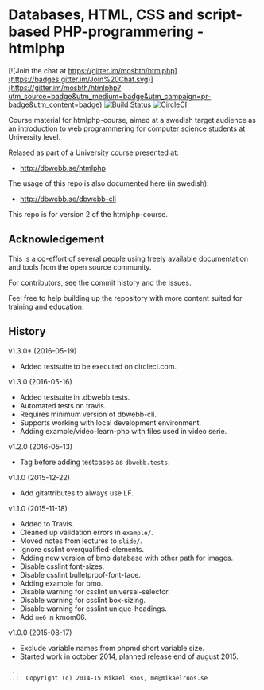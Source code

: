 Databases, HTML, CSS and script-based PHP-programmering - htmlphp
===================

[![Join the chat at https://gitter.im/mosbth/htmlphp](https://badges.gitter.im/Join%20Chat.svg)](https://gitter.im/mosbth/htmlphp?utm_source=badge&utm_medium=badge&utm_campaign=pr-badge&utm_content=badge)
[![Build Status](https://travis-ci.org/mosbth/htmlphp.svg?branch=master)](https://travis-ci.org/mosbth/htmlphp)
[![CircleCI](https://circleci.com/gh/dbwebb-se/htmlphp.svg?style=svg)](https://circleci.com/gh/dbwebb-se/htmlphp)

Course material for htmlphp-course, aimed at a swedish target audience as an introduction to web programmering for computer science students at University level. 

Relased as part of a University course presented at:

* http://dbwebb.se/htmlphp

The usage of this repo is also documented here (in swedish):

* http://dbwebb.se/dbwebb-cli

This repo is for version 2 of the htmlphp-course.



Acknowledgement
-------------------

This is a co-effort of several people using freely available documentation and tools from the open source community. 

For contributors, see the commit history and the issues.

Feel free to help building up the repository with more content suited for training and education.



History
-------------------

v1.3.0* (2016-05-19)

* Added testsuite to be executed on circleci.com.


v1.3.0 (2016-05-16)

* Added testsuite in .dbwebb.tests.
* Automated tests on travis.
* Requires minimum version of dbwebb-cli.
* Supports working with local development environment.
* Adding example/video-learn-php with files used in video serie.


v1.2.0 (2016-05-13)

* Tag before adding testcases as `dbwebb.tests`.


v1.1.0 (2015-12-22)

* Add gitattributes to always use LF.


v1.1.0 (2015-11-18)

* Added to Travis.
* Cleaned up validation errors in `example/`.
* Moved notes from lectures to `slide/`.
* Ignore csslint overqualified-elements.
* Adding new version of bmo database with other path for images.
* Disable csslint font-sizes.
* Disable csslint bulletproof-font-face.
* Adding example for bmo.
* Disable warning for csslint universal-selector.
* Disable warning for csslint box-sizing.
* Disable warning for csslint unique-headings.
* Add `me6` in kmom06.


v1.0.0 (2015-08-17)

* Exclude variable names from phpmd short variable size.
* Started work in october 2014, planned release end of august 2015.



```                                                            
 .                                                             
..:  Copyright (c) 2014-15 Mikael Roos, me@mikaelroos.se   
```                                                            
